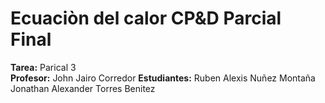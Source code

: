 # Ecuaciòn del calor CP&D Parcial Final
**Tarea:** Parical 3  
**Profesor:** John Jairo Corredor 
**Estudiantes:** Ruben Alexis Nuñez Montaña 
                 Jonathan Alexander Torres Benitez 
